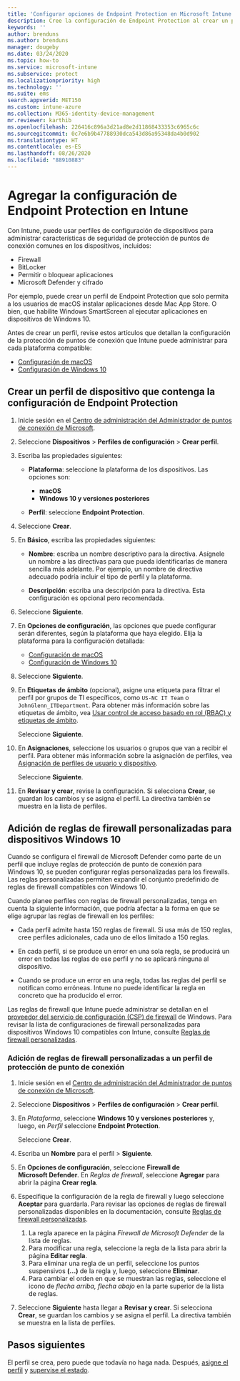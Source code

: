 ```yaml
---
title: 'Configurar opciones de Endpoint Protection en Microsoft Intune: Azure | Microsoft Docs'
description: Cree la configuración de Endpoint Protection al crear un perfil de dispositivo de macOS o Windows 10 en Microsoft Intune.
keywords: ''
author: brenduns
ms.author: brenduns
manager: dougeby
ms.date: 03/24/2020
ms.topic: how-to
ms.service: microsoft-intune
ms.subservice: protect
ms.localizationpriority: high
ms.technology: ''
ms.suite: ems
search.appverid: MET150
ms.custom: intune-azure
ms.collection: M365-identity-device-management
mr.reviewer: karthib
ms.openlocfilehash: 226416c896a3d21ad8e2d11868433353c6965c6c
ms.sourcegitcommit: 0c7e6b9b47788930dca543d86a95348da4b0d902
ms.translationtype: HT
ms.contentlocale: es-ES
ms.lasthandoff: 08/26/2020
ms.locfileid: "88910883"
---
```

# <a name="add-endpoint-protection-settings-in-intune"></a>Agregar la configuración de Endpoint Protection en Intune

Con Intune, puede usar perfiles de configuración de dispositivos para administrar características de seguridad de protección de puntos de conexión comunes en los dispositivos, incluidos:

- Firewall
- BitLocker
- Permitir o bloquear aplicaciones
- Microsoft Defender y cifrado

Por ejemplo, puede crear un perfil de Endpoint Protection que solo permita a los usuarios de macOS instalar aplicaciones desde Mac App Store. O bien, que habilite Windows SmartScreen al ejecutar aplicaciones en dispositivos de Windows 10.

Antes de crear un perfil, revise estos artículos que detallan la configuración de la protección de puntos de conexión que Intune puede administrar para cada plataforma compatible:

- [Configuración de macOS](endpoint-protection-macos.md)
- [Configuración de Windows 10](endpoint-protection-windows-10.md)

## <a name="create-a-device-profile-containing-endpoint-protection-settings"></a>Crear un perfil de dispositivo que contenga la configuración de Endpoint Protection

1. Inicie sesión en el [Centro de administración del Administrador de puntos de conexión de Microsoft](https://go.microsoft.com/fwlink/?linkid=2109431).

2. Seleccione **Dispositivos** > **Perfiles de configuración** > **Crear perfil**.

3. Escriba las propiedades siguientes:

    - **Plataforma**: seleccione la plataforma de los dispositivos. Las opciones son:

        - **macOS**
        - **Windows 10 y versiones posteriores**

    - **Perfil**: seleccione **Endpoint Protection**.

4. Seleccione **Crear**.
5. En **Básico**, escriba las propiedades siguientes:

   - **Nombre**: escriba un nombre descriptivo para la directiva. Asígnele un nombre a las directivas para que pueda identificarlas de manera sencilla más adelante. Por ejemplo, un nombre de directiva adecuado podría incluir el tipo de perfil y la plataforma.

   - **Descripción**: escriba una descripción para la directiva. Esta configuración es opcional pero recomendada.

6. Seleccione **Siguiente**.

7. En **Opciones de configuración**, las opciones que puede configurar serán diferentes, según la plataforma que haya elegido. Elija la plataforma para la configuración detallada:

   - [Configuración de macOS](endpoint-protection-macos.md)
   - [Configuración de Windows 10](endpoint-protection-windows-10.md)

8. Seleccione **Siguiente**.
9. En **Etiquetas de ámbito** (opcional), asigne una etiqueta para filtrar el perfil por grupos de TI específicos, como `US-NC IT Team` o `JohnGlenn_ITDepartment`. Para obtener más información sobre las etiquetas de ámbito, vea [Usar control de acceso basado en rol (RBAC) y etiquetas de ámbito](../fundamentals/scope-tags.md).

    Seleccione **Siguiente**.

10. En **Asignaciones**, seleccione los usuarios o grupos que van a recibir el perfil. Para obtener más información sobre la asignación de perfiles, vea [Asignación de perfiles de usuario y dispositivo](../configuration/device-profile-assign.md).

    Seleccione **Siguiente**.

11. En **Revisar y crear**, revise la configuración. Si selecciona **Crear**, se guardan los cambios y se asigna el perfil. La directiva también se muestra en la lista de perfiles.

## <a name="add-custom-firewall-rules-for-windows-10-devices"></a>Adición de reglas de firewall personalizadas para dispositivos Windows 10

Cuando se configura el firewall de Microsoft Defender como parte de un perfil que incluye reglas de protección de punto de conexión para Windows 10, se pueden configurar reglas personalizadas para los firewalls. Las reglas personalizadas permiten expandir el conjunto predefinido de reglas de firewall compatibles con Windows 10.

Cuando planee perfiles con reglas de firewall personalizadas, tenga en cuenta la siguiente información, que podría afectar a la forma en que se elige agrupar las reglas de firewall en los perfiles:

- Cada perfil admite hasta 150 reglas de firewall. Si usa más de 150 reglas, cree perfiles adicionales, cada uno de ellos limitado a 150 reglas.

- En cada perfil, si se produce un error en una sola regla, se producirá un error en todas las reglas de ese perfil y no se aplicará ninguna al dispositivo.

- Cuando se produce un error en una regla, todas las reglas del perfil se notifican como erróneas. Intune no puede identificar la regla en concreto que ha producido el error.  

Las reglas de firewall que Intune puede administrar se detallan en el [proveedor del servicio de configuración (CSP) de firewall](/windows/client-management/mdm/firewall-csp) de Windows. Para revisar la lista de configuraciones de firewall personalizadas para dispositivos Windows 10 compatibles con Intune, consulte [Reglas de firewall personalizadas](endpoint-protection-windows-10.md#firewall-rules).

### <a name="to-add-custom-firewall-rules-to-an-endpoint-protection-profile"></a>Adición de reglas de firewall personalizadas a un perfil de protección de punto de conexión

1. Inicie sesión en el [Centro de administración del Administrador de puntos de conexión de Microsoft](https://go.microsoft.com/fwlink/?linkid=2109431).

2. Seleccione **Dispositivos** > **Perfiles de configuración** > **Crear perfil**.

3. En *Plataforma*, seleccione **Windows 10 y versiones posteriores** y, luego, en *Perfil* seleccione **Endpoint Protection**.

    Seleccione **Crear**.

4. Escriba un **Nombre** para el perfil > **Siguiente**.
5. En **Opciones de configuración**, seleccione **Firewall de Microsoft Defender**. En *Reglas de firewall*, seleccione **Agregar** para abrir la página **Crear regla**.

6. Especifique la configuración de la regla de firewall y luego seleccione **Aceptar** para guardarla. Para revisar las opciones de reglas de firewall personalizadas disponibles en la documentación, consulte [Reglas de firewall personalizadas](endpoint-protection-windows-10.md#firewall-rules).

    1. La regla aparece en la página *Firewall de Microsoft Defender* de la lista de reglas.
    2. Para modificar una regla, seleccione la regla de la lista para abrir la página **Editar regla**.
    3. Para eliminar una regla de un perfil, seleccione los puntos suspensivos **(...)** de la regla y, luego, seleccione **Eliminar**.
    4. Para cambiar el orden en que se muestran las reglas, seleccione el icono de *flecha arriba, flecha abajo* en la parte superior de la lista de reglas.

7. Seleccione **Siguiente** hasta llegar a **Revisar y crear**. Si selecciona **Crear**, se guardan los cambios y se asigna el perfil. La directiva también se muestra en la lista de perfiles.

## <a name="next-steps"></a>Pasos siguientes

El perfil se crea, pero puede que todavía no haga nada. Después, [asigne el perfil](../configuration/device-profile-assign.md) y [supervise el estado](../configuration/device-profile-monitor.md).